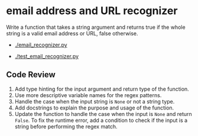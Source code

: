 # email address and URL recognizer 

Write a function that takes a string argument and returns true if the whole string is a valid email address or URL, false otherwise.

-   [./email_recognizer.py](././email_recognizer.py)

-   [./test_email_recognizer.py](././test_email_recognizer.py)

## Code Review

1. Add type hinting for the input argument and return type of the function.
2. Use more descriptive variable names for the regex patterns.
3. Handle the case when the input string is `None` or not a string type.
4. Add docstrings to explain the purpose and usage of the function.
5. Update the function to handle the case when the input is `None` and return `False`. To fix the runtime error, add a condition to check if the input is a string before performing the regex match.
